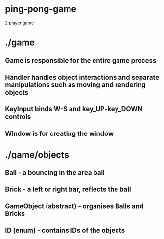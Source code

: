 # ping-pong-game
2 player game

# ./game
  ## Game is responsible for the entire game process
  ## Handler handles object interactions and separate manipulations such as moving and rendering objects
  ## KeyInput binds W-S and key_UP-key_DOWN controls
  ## Window is for creating the window

# ./game/objects
  ## Ball - a bouncing in the area ball
  ## Brick - a left or right bar, reflects the ball
  ## GameObject (abstract) - organises Balls and Bricks
  ## ID (enum) - contains IDs of the objects
